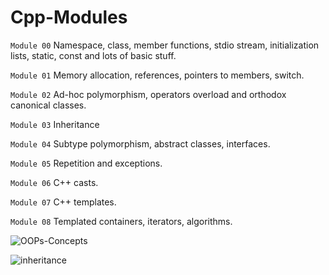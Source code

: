 # Cpp-Modules

``` Module 00 ``` 
Namespace, class, member functions, stdio stream, initialization lists, static, const and lots of basic stuff.

``` Module 01 ```
Memory allocation, references, pointers to members, switch.

``` Module 02 ```
Ad-hoc polymorphism, operators overload and orthodox canonical classes.

``` Module 03 ```
Inheritance

``` Module 04 ```
Subtype polymorphism, abstract classes, interfaces.

``` Module 05 ```
Repetition and exceptions.

``` Module 06 ```
C++ casts.

``` Module 07 ```
C++ templates.

``` Module 08 ```
Templated containers, iterators, algorithms.


![OOPs-Concepts](https://user-images.githubusercontent.com/94300378/187404007-8b97992c-920d-4e2f-bdaf-d1c457ca4214.jpeg)

![inheritance](https://user-images.githubusercontent.com/94300378/187404605-ff2917b4-7799-4dd0-acc7-c0e615878e14.png)
